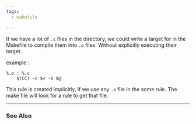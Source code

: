 ```yaml
---
tags:
  - makefile 

---
```

If we have a lot of `.c` files in the directory, we could write a target for in the Makefile to compile them into `.o` files. Without explicitly executing their target.

example :
```make
%.o : %.c
	$(CC) -c $< -o $@

```

 This rule is created implicitly, if we use any `.o` flie in the some rule. The make file will look for a rule to get that file.

---
### See Also
